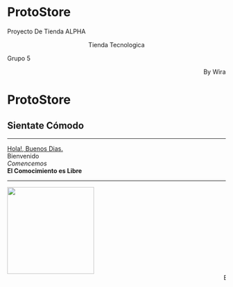 # ProtoStore
Proyecto De Tienda ALPHA
<!DOCTYPE html>
<!--@Wira-->
<html lang="es">
    <head>
        <!--Titulo-->
        <meta charset="UTF-8">
        <meta name="Description" content="Pag Vercion_0.1 ALPHA">
    </head>
    <body>
        <!--Direcciones & Parrafo-->
        <p align="center">Tienda Tecnologica</p>
        <p align="left">Grupo 5</p>
        <p align="right">By Wira</p>
        <!--Tamaño de Texto-->
        <h1>ProtoStore</h1>
        <h2>Sientate Cómodo</h2>
        <!--Comienzo de Linea-->
        <hr>
        <!--Subrallado-->
        <u>Hola!, Buenos Dias.</u>
        <!--Linea de Texto-->
        <div>Bienvenido</div>
        <!--Letra Curva-->
        <i>Comencemos</i><br>
        <!--Negrina-->
        <b>El Comocimiento es Libre</b>
        <!--Fin de Linea-->
        <hr>
        <!--Imagen(es)-->
        <img src="Util/Imagenes/sy_logo.jpg" width="200px" height="200px"><br>
        <!--Texto En Movimiento-->
        <marquee>En Movimiento</marquee>
        </body>
</html>
